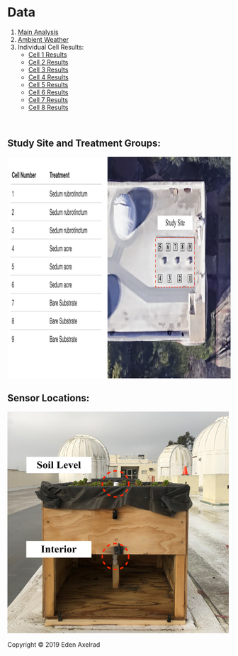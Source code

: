 # Data
1. [Main Analysis](hello-website/new_stats.html)
2. [Ambient Weather](hello-website/Ambient_Weather.html)
3. Individual Cell Results:
   - [Cell 1 Results](hello-website/Cell_1_Results.html) 
   - [Cell 2 Results](hello-website/Cell_2_Results.html) 
   - [Cell 3 Results](hello-website/Cell_3_Results.html) 
   - [Cell 4 Results](hello-website/Cell_4_Results.html) 
   - [Cell 5 Results](hello-website/Cell_5_Results.html) 
   - [Cell 6 Results](hello-website/Cell_6_Results.html) 
   - [Cell 7 Results](hello-website/Cell_7_Results.html) 
   - [Cell 8 Results](hello-website/Cell_8_Results.html) 


<br>

## Study Site and Treatment Groups:

  <img src="hello-website/sidebyside.png" width="1000" height="500">

<br>
 
## Sensor Locations:

  <img src="hello-website/sensor locations.jpeg" width="500" height="500">
 
<br>

<p>Copyright &copy; 2019 Eden Axelrad
